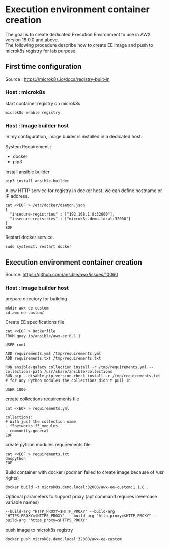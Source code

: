 # Execution environment container creation
The goal is to create dedicated Execution Environment to use in AWX version 18.0.0 and above.  
The following procedure describe how to create EE image and push to microk8s registry for lab purpose.

## First time configuration
Source : https://microk8s.io/docs/registry-built-in
### **Host : microk8s**
start container registry on microk8s
```
microk8s enable registry
```

### **Host : Image builder host**
In my configuration, image buider is installed in a dedicated host.

System Requirement :
- docker
- pip3

Install ansible builder
```
pip3 install ansible-builder
```

Allow HTTP service for registry in docker host. we can define hostname or IP address.
```
cat <<EOF > /etc/docker/daemon.json
{
  "insecure-registries" : ["192.168.1.8:32000"],
  "insecure-registries" : ["microk8s.demo.local:32000"]
}
EOF
```

Restart docker service.
```
sudo systemctl restart docker
```

## Execution environment container creation
Source: https://github.com/ansible/awx/issues/10060
### **Host : Image builder host**
prepare directory for building
```
mkdir awx-ee-custom
cd awx-ee-custom/
```
Create EE specifications file
```
cat <<EOF > Dockerfile
FROM quay.io/ansible/awx-ee:0.1.1

USER root

ADD requirements.yml /tmp/requirements.yml
ADD requirements.txt /tmp/requirements.txt

RUN ansible-galaxy collection install -r /tmp/requirements.yml --collections-path /usr/share/ansible/collections
RUN pip --disable-pip-version-check install -r /tmp/requirements.txt  # for any Python modules the collections didn't pull in

USER 1000
```
create collections requirements file
```
cat <<EOF > requirements.yml
---
collections:
# With just the collection name
- f5networks.f5_modules
- community.general
EOF
```

create python modules requirements file
```
cat <<EOF > requirements.txt
dnspython
EOF
```

Build container with docker (podman failed to create image because of /usr rights)
```
docker build -t microk8s.demo.local:32000/awx-ee-custom:1.1.0 .
```
Optional parameters to support proxy (apt command requires lowercase variable names)
```
--build-arg "HTTP_PROXY=$HTTP_PROXY" --build-arg "HTTPS_PROXY=$HTTPS_PROXY"  --build-arg "http_proxy=$HTTP_PROXY" --build-arg "https_proxy=$HTTPS_PROXY"
```

push image to microk8s registry
```
docker push microk8s.demo.local:32000/awx-ee-custom
```
